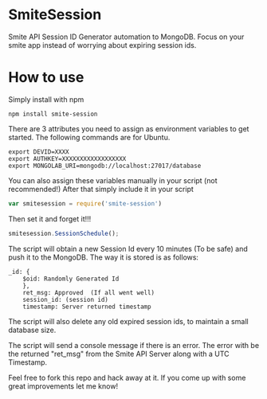 # SmiteSession
Smite API Session ID Generator automation to MongoDB.  Focus on your smite app instead of worrying about expiring session ids.

# How to use
Simply install with npm

```
npm install smite-session
```

There are 3 attributes you need to assign as environment variables to get started.
The following commands are for Ubuntu.

```
export DEVID=XXXX
export AUTHKEY=XXXXXXXXXXXXXXXXXX
export MONGOLAB_URI=mongodb://localhost:27017/database
```

You can also assign these variables manually in your script (not recommended!)
After that simply include it in your script

```javascript
var smitesession = require('smite-session')
```

Then set it and forget it!!!

```javascript
smitesession.SessionSchedule();
```

The script will obtain a new Session Id every 10 minutes (To be safe) and push
it to the MongoDB. The way it is stored is as follows:

```
_id: {
    $oid: Randomly Generated Id
    },
    ret_msg: Approved  (If all went well)
    session_id: (session id)
    timestamp: Server returned timestamp
```

The script will also delete any old expired session ids, to maintain
a small database size.

The script will send a console message if there is an error.
The error with be the returned "ret_msg" from the Smite API Server along with a UTC Timestamp.

Feel free to fork this repo and hack away at it.  If you come up with some
great improvements let me know!